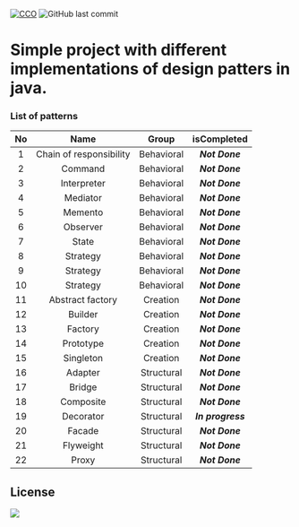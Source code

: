 [![CCO](https://img.shields.io/github/repo-size/harryDevPL/design-patterns?=plastic)](https://img.shields.io/github/repo-size/harryDevPL/design-patterns?style=plastic)
![GitHub last commit](https://img.shields.io/github/last-commit/harryDevPL/design-patterns?style=plastic)
<br>
# Simple project with different implementations of design patters in java.

### List of patterns
| No     | Name                | Group      | isCompleted    |
| :----: | :--------:          | :----:     | :----:         |
| 1  | Chain of responsibility | Behavioral | ***Not Done*** |
| 2  | Command                 | Behavioral | ***Not Done*** |
| 3  | Interpreter             | Behavioral | ***Not Done*** |
| 4  | Mediator                | Behavioral | ***Not Done*** |
| 5  | Memento                 | Behavioral | ***Not Done*** |
| 6  | Observer                | Behavioral | ***Not Done*** |
| 7  | State                   | Behavioral | ***Not Done*** |
| 8  | Strategy                | Behavioral | ***Not Done*** |
| 9  | Strategy                | Behavioral | ***Not Done*** |
| 10 | Strategy                | Behavioral | ***Not Done*** |
| 11 | Abstract factory        | Creation   | ***Not Done*** |
| 12 | Builder                 | Creation   | ***Not Done*** |
| 13 | Factory                 | Creation   | ***Not Done*** |
| 14 | Prototype               | Creation   | ***Not Done*** |
| 15 | Singleton               | Creation   | ***Not Done*** |
| 16 | Adapter                 | Structural | ***Not Done*** |
| 17 | Bridge                  | Structural | ***Not Done*** |
| 18 | Composite               | Structural | ***Not Done*** |
| 19 | Decorator               | Structural | ***In progress*** |
| 20 | Facade                  | Structural | ***Not Done*** |
| 21 | Flyweight               | Structural | ***Not Done*** |
| 22 | Proxy                   | Structural | ***Not Done*** |









## License
[![](https://img.shields.io/badge/License-MIT-brightgreen)](https://creativecommons.org/publicdomain/zero/1.0/)